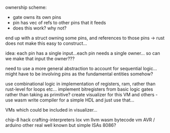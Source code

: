 ownership scheme:

- gate owns its own pins
- pin has vec of refs to other pins that it feeds
- does this work? why not?

end up with a struct owning some pins, and references to those pins -> rust does not make this easy to construct...

idea:
each pin has a single input...each pin needs a single owner...
so can we make that input the owner???

need to use a more general abstraction to account for sequential logic...
might have to be involving pins as the fundamental entities somehow?

use combinational logic in implementation of registers, ram, rather than rust-level for loops etc...
implement bitregisters from basic logic gates rather than taking as primitive?
create visualizer for this VM and others - use wasm
write compiler for a simple HDL and just use that...

VMs which could be included in visualizer...

chip-8
hack
crafting-interpreters lox vm
llvm
wasm bytecode vm
AVR / arduino
other real well known but simple ISAs
8086?
